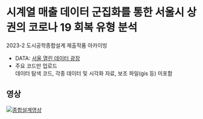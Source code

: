 # 시계열 매출 데이터 군집화를 통한 서울시 상권의 코로나 19 회복 유형 분석

2023-2 도시공학종합설계 제출작품 아카이빙  

+ DATA: [서울 열린 데이터 광장](https://data.seoul.go.kr/)
+ 주요 코드만 업로드  
	데이터 탐색 코드, 각종 데이터 및 시각화 자료, 보조 파일(gis 등) 미포함

## 영상

[![종합설계영상](http://img.youtube.com/vi/jQskfUvAjlg/0.jpg)](https://www.youtube.com/watch?v=jQskfUvAjlg)
